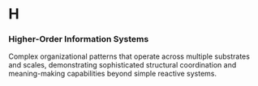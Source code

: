 # H

### Higher-Order Information Systems
Complex organizational patterns that operate across multiple substrates and scales, demonstrating sophisticated structural coordination and meaning-making capabilities beyond simple reactive systems.
